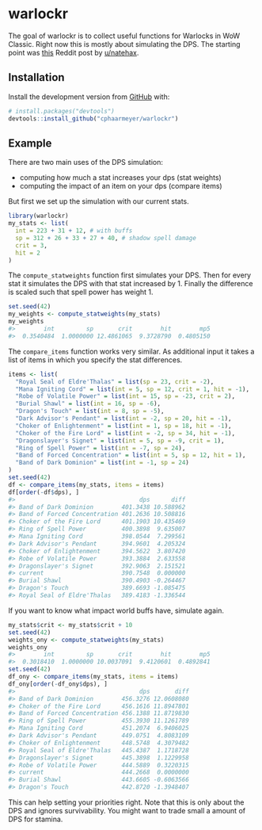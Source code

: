 
<!-- README.md is generated from README.Rmd. Please edit that file -->

# warlockr

The goal of warlockr is to collect useful functions for Warlocks in WoW
Classic. Right now this is mostly about simulating the DPS. The starting
point was
[this](https://www.reddit.com/r/classicwow/comments/dh5r6g/so_i_made_a_warlock_shadowbolt_simulator/)
Reddit post by [u/natehax](https://www.reddit.com/user/natehax/).

## Installation

Install the development version from [GitHub](https://github.com/) with:

``` r
# install.packages("devtools")
devtools::install_github("cphaarmeyer/warlockr")
```

## Example

There are two main uses of the DPS simulation:

  - computing how much a stat increases your dps (stat weights)
  - computing the impact of an item on your dps (compare items)

But first we set up the simulation with our current stats.

``` r
library(warlockr)
my_stats <- list(
  int = 223 + 31 + 12, # with buffs
  sp = 312 + 26 + 33 + 27 + 40, # shadow spell damage
  crit = 3,
  hit = 2
)
```

The `compute_statweights` function first simulates your DPS. Then for
every stat it simulates the DPS with that stat increased by 1. Finally
the difference is scaled such that spell power has weight 1.

``` r
set.seed(42)
my_weights <- compute_statweights(my_stats)
my_weights
#>        int         sp       crit        hit        mp5 
#>  0.3540484  1.0000000 12.4861065  9.3728790  0.4805150
```

The `compare_items` function works very similar. As additional input it
takes a list of items in which you specify the stat differences.

``` r
items <- list(
  "Royal Seal of Eldre'Thalas" = list(sp = 23, crit = -2),
  "Mana Igniting Cord" = list(int = 5, sp = 12, crit = 1, hit = -1),
  "Robe of Volatile Power" = list(int = 15, sp = -23, crit = 2),
  "Burial Shawl" = list(int = 16, sp = -6),
  "Dragon's Touch" = list(int = 8, sp = -5),
  "Dark Advisor's Pendant" = list(int = -2, sp = 20, hit = -1),
  "Choker of Enlightenment" = list(int = 1, sp = 18, hit = -1),
  "Choker of the Fire Lord" = list(int = -2, sp = 34, hit = -1),
  "Dragonslayer's Signet" = list(int = 5, sp = -9, crit = 1),
  "Ring of Spell Power" = list(int = -7, sp = 24),
  "Band of Forced Concentration" = list(int = 5, sp = 12, hit = 1),
  "Band of Dark Dominion" = list(int = -1, sp = 24)
)
set.seed(42)
df <- compare_items(my_stats, items = items)
df[order(-df$dps), ]
#>                                   dps      diff
#> Band of Dark Dominion        401.3438 10.588962
#> Band of Forced Concentration 401.2636 10.508816
#> Choker of the Fire Lord      401.1903 10.435469
#> Ring of Spell Power          400.3898  9.635007
#> Mana Igniting Cord           398.0544  7.299561
#> Dark Advisor's Pendant       394.9601  4.205324
#> Choker of Enlightenment      394.5622  3.807420
#> Robe of Volatile Power       393.3884  2.633558
#> Dragonslayer's Signet        392.9063  2.151521
#> current                      390.7548  0.000000
#> Burial Shawl                 390.4903 -0.264467
#> Dragon's Touch               389.6693 -1.085475
#> Royal Seal of Eldre'Thalas   389.4183 -1.336544
```

If you want to know what impact world buffs have, simulate again.

``` r
my_stats$crit <- my_stats$crit + 10
set.seed(42)
weights_ony <- compute_statweights(my_stats)
weights_ony
#>        int         sp       crit        hit        mp5 
#>  0.3018410  1.0000000 10.0037091  9.4120601  0.4892841
set.seed(42)
df_ony <- compare_items(my_stats, items = items)
df_ony[order(-df_ony$dps), ]
#>                                   dps       diff
#> Band of Dark Dominion        456.3276 12.0608080
#> Choker of the Fire Lord      456.1616 11.8947801
#> Band of Forced Concentration 456.1388 11.8719830
#> Ring of Spell Power          455.3930 11.1261789
#> Mana Igniting Cord           451.2074  6.9406025
#> Dark Advisor's Pendant       449.0751  4.8083109
#> Choker of Enlightenment      448.5748  4.3079482
#> Royal Seal of Eldre'Thalas   445.4387  1.1718728
#> Dragonslayer's Signet        445.3898  1.1229958
#> Robe of Volatile Power       444.5889  0.3220315
#> current                      444.2668  0.0000000
#> Burial Shawl                 443.6605 -0.6063566
#> Dragon's Touch               442.8720 -1.3948407
```

This can help setting your priorities right. Note that this is only
about the DPS and ignores survivability. You might want to trade small a
amount of DPS for stamina.
